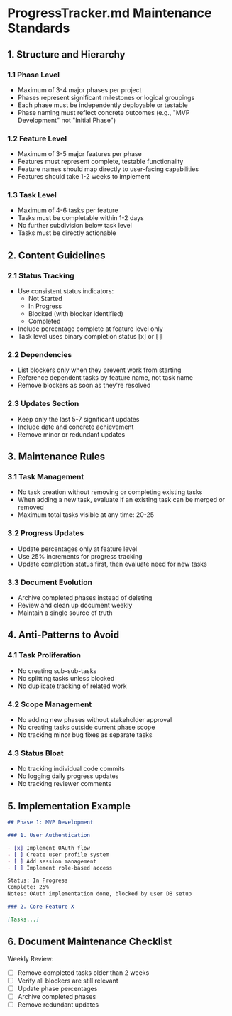 # ProgressTracker.md Maintenance Standards

## 1. Structure and Hierarchy

### 1.1 Phase Level

- Maximum of 3-4 major phases per project
- Phases represent significant milestones or logical groupings
- Each phase must be independently deployable or testable
- Phase naming must reflect concrete outcomes (e.g., "MVP Development" not "Initial Phase")

### 1.2 Feature Level

- Maximum of 3-5 major features per phase
- Features must represent complete, testable functionality
- Feature names should map directly to user-facing capabilities
- Features should take 1-2 weeks to implement

### 1.3 Task Level

- Maximum of 4-6 tasks per feature
- Tasks must be completable within 1-2 days
- No further subdivision below task level
- Tasks must be directly actionable

## 2. Content Guidelines

### 2.1 Status Tracking

- Use consistent status indicators:
  - Not Started
  - In Progress
  - Blocked (with blocker identified)
  - Completed
- Include percentage complete at feature level only
- Task level uses binary completion status [x] or [ ]

### 2.2 Dependencies

- List blockers only when they prevent work from starting
- Reference dependent tasks by feature name, not task name
- Remove blockers as soon as they're resolved

### 2.3 Updates Section

- Keep only the last 5-7 significant updates
- Include date and concrete achievement
- Remove minor or redundant updates

## 3. Maintenance Rules

### 3.1 Task Management

- No task creation without removing or completing existing tasks
- When adding a new task, evaluate if an existing task can be merged or removed
- Maximum total tasks visible at any time: 20-25

### 3.2 Progress Updates

- Update percentages only at feature level
- Use 25% increments for progress tracking
- Update completion status first, then evaluate need for new tasks

### 3.3 Document Evolution

- Archive completed phases instead of deleting
- Review and clean up document weekly
- Maintain a single source of truth

## 4. Anti-Patterns to Avoid

### 4.1 Task Proliferation

- No creating sub-sub-tasks
- No splitting tasks unless blocked
- No duplicate tracking of related work

### 4.2 Scope Management

- No adding new phases without stakeholder approval
- No creating tasks outside current phase scope
- No tracking minor bug fixes as separate tasks

### 4.3 Status Bloat

- No tracking individual code commits
- No logging daily progress updates
- No tracking reviewer comments

## 5. Implementation Example

```markdown
## Phase 1: MVP Development

### 1. User Authentication

- [x] Implement OAuth flow
- [ ] Create user profile system
- [ ] Add session management
- [ ] Implement role-based access

Status: In Progress
Complete: 25%
Notes: OAuth implementation done, blocked by user DB setup

### 2. Core Feature X

[Tasks...]
```

## 6. Document Maintenance Checklist

Weekly Review:

- [ ] Remove completed tasks older than 2 weeks
- [ ] Verify all blockers are still relevant
- [ ] Update phase percentages
- [ ] Archive completed phases
- [ ] Remove redundant updates
